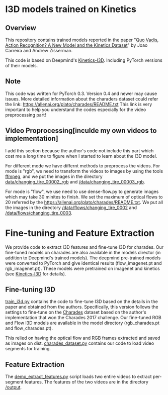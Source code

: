 # I3D models trained on Kinetics

## Overview

This repository contains trained models reported in the paper "[Quo Vadis,
Action Recognition? A New Model and the Kinetics
Dataset](https://arxiv.org/abs/1705.07750)" by Joao Carreira and Andrew
Zisserman.

This code is based on Deepmind's [Kinetics-I3D](https://github.com/deepmind/kinetics-i3d). Including PyTorch versions of their models.

## Note
This code was written for PyTorch 0.3. Version 0.4 and newer may cause issues.
More detailed information about the charaders dataset could refer the link: https://allenai.org/plato/charades/README.txt This link is very important to help you understand the codes especially for the video preprocessing part!

## Video Proprocessing[inculde my own videos to implementation]
I add this section because the author's code not include this part which cost me a long time to figure when I started to learn about the I3D model. 

For different mode we have differnt methods to preprocess the videos. For mode is "rgb", we need to transform the videos to images by using the tools [ffmpeg](ffmpeg), and we put the images in the directory [data/changing_tire_00002_rgb](/data/changing_tire_00002_rgb) and [/data/changing_tire_00003_rgb](/data/changing_tire_00003_rgb).

For mode is "flow", we use need to use dense-flow.py to generate images which may take 30 minites to finish.  We set the maximum of optical flows to 20 referred by the https://allenai.org/plato/charades/README.txt. We put all the images in the directory [/data/flows/changing_tire_0002](/data/flows/changing_tire_0002) and [/data/flows/changing_tire_0003](/data/flows/changing_tire_0003). 


# Fine-tuning and Feature Extraction
We provide code to extract I3D features and fine-tune I3D for charades. Our fine-tuned models on charades are also available in the models director (in addition to Deepmind's trained models). The deepmind pre-trained models were converted to PyTorch and give identical results (flow_imagenet.pt and rgb_imagenet.pt). These models were pretrained on imagenet and kinetics (see [Kinetics-I3D](https://github.com/deepmind/kinetics-i3d) for details). 

## Fine-tuning I3D
[train_i3d.py](train_i3d.py) contains the code to fine-tune I3D based on the details in the paper and obtained from the authors. Specifically, this version follows the settings to fine-tune on the [Charades](allenai.org/plato/charades/) dataset based on the author's implementation that won the Charades 2017 challenge. Our fine-tuned RGB and Flow I3D models are available in the model directory (rgb_charades.pt and flow_charades.pt).

This relied on having the optical flow and RGB frames extracted and saved as images on dist. [charades_dataset.py](charades_dataset.py) contains our code to load video segments for training.


## Feature Extraction
The [demo_extract_features.py](demo_extract_features.py) script loads two entire videos to extract per-segment features. The features of the two videos are in the directory [/output](/output). 
